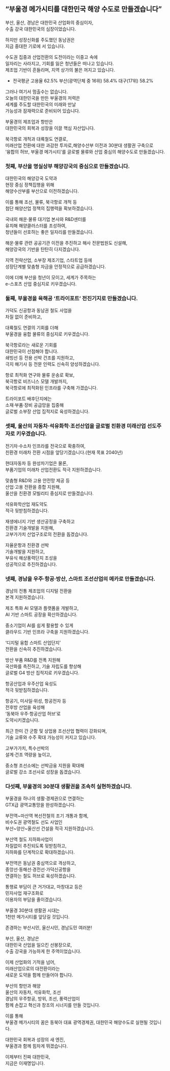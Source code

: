 ## “부울경 메가시티를 대한민국 해양 수도로 만들겠습니다”
부산, 울산, 경남은 대한민국 산업화의 중심이자,  
수출 강국 대한민국의 심장이었습니다.  

하지만 성장신화를 주도했던 동남권은   
지금 중대한 기로에 서 있습니다.  

수도권 집중과 산업전환의 도전이라는 이중고 속에   
일자리는 사라지고, 기회를 잃은 청년들은 떠나고 있습니다.   
제조업 기반이 흔들리며, 지역 상가의 불은 꺼지고 있습니다.    
* 전국평균 고용율 62.5% 부산(광역단체 중 16위) 58.4% 대구(17위) 58.2%

그러나 여기서 멈출수는 없습니다.   
오늘의 대한민국을 만든 부울경의 저력은   
세계를 주도할 대한민국의 미래와 만날   
가능성과 잠재력으로 준비되어 있습니다.   

부울경의 제조업과 항만은   
대한민국의 회복과 성장을 이끌 핵심 자산입니다.  

북극항로 개척과 대륙철도 연결로,   
미래산업 전환에 대한 과감한 투자로,해양수산부 이전과 30분대 생활권 구축으로  
‘융합의 허브, 부울경 메가시티’를 글로벌 물류와 산업 중심의 해양수도로 만들겠습니다.  

### 첫째, 부산을 명실상부 해양강국의 중심으로 만들겠습니다. 
대한민국의 해양강국 도약과  
현장 중심 정책집행을 위해   
해양수산부를 부산으로 이전하겠습니다.   

이를 통해 조선, 물류, 북극항로 개척 등   
첨단 해양산업 정책의 집행력을 확보하겠습니다.  

국내외 해운·물류 대기업 본사와 R&D센터를   
유치해 해양클러스터를 조성하여,  
청년들이 선호하는 좋은 일자리를 만들겠습니다.  

해운·물류 관련 공공기관 이전을 추진하고 해사 전문법원도 신설해,  
해양강국의 기반을 탄탄히 다지겠습니다.  

지역 전략산업, 소부장 제조기업, 스타트업 등에  
성장단계별 맞춤형 자금을 안정적으로 공급하겠습니다.  

이에 더해 부산을 청년이 모이고, 세계가 주목하는   
e-스포츠 산업 중심지로 키우겠습니다.  

### 둘째, 부울경을 육해공 ‘트라이포트’ 전진기지로 만들겠습니다.
가덕도 신공항과 동남권 철도 사업을   
차질 없이 준비하고,  

대륙철도 연결의 기회를 더해  
부울경을 융합 물류의 중심지로 키우겠습니다.  

북극항로라는 새로운 기회를   
대한민국이 선점해야 합니다.  
쇄빙선 등 전용 선박 건조를 지원하고,   
극지 해기사 등 전문 인력도 신속히 양성하겠습니다.  

항로 최적화 연구와 물류 운송로 확보,   
북극항로 비즈니스 모델 개발까지,  
북극항로에 최적화된 인프라를 구축해 가겠습니다.  

트라이포트 배후단지에는  
소재·부품·장비 공급망을 집중해  
글로벌 소부장 산업 집적지로 육성하겠습니다.  

### 셋째, 울산의 자동차·석유화학·조선산업을 글로벌 친환경 미래산업 선도주자로 키우겠습니다.
전기차·수소차 인프라를 전국으로 확충하여,  
친환경 미래차 전환 시점을 앞당기겠습니다.(현재 목표 2040년)  

현대자동차 등 완성차기업은 물론,  
부품기업의 미래차 산업전환도 적극 지원하겠습니다.   

맞춤형 R&D와 고용 안전망 제공 등  
산업·고용 전환을 종합 지원해,  
울산을 친환경 모빌리티 중심지로 만들겠습니다.  

석유화학산업 재도약도   
적극 뒷받침하겠습니다.  

재생에너지 기반 생산공정을 구축하고  
친환경 기술개발을 지원해,  
고부가가치 산업구조로의 전환을 돕겠습니다.  

자율운항과 친환경 선박   
기술개발을 지원하고,  
부유식 해상풍력단지 조성을   
성공적으로 추진하겠습니다.  

### 넷째, 경남을 우주‧항공‧방산, 스마트 조선산업의 메카로 만들겠습니다.
경남의 전통 제조업의 디지털 전환을  
본격 지원하겠습니다.  

제조 특화 AI 모델과 플랫폼을 개발하고,  
AI 기반 스마트 공장을 확산하겠습니다.   

중소기업이 AI를 쉽게 활용할 수 있게  
클라우드 기반 인프라 구축을 지원하겠습니다.   

‘디지털 융합 스마트 산업단지’  
전환을 신속히 추진하겠습니다.  

방산 부품 R&D를 전폭 지원해  
국산화를 촉진하고, 기술 자립도를 향상해  
글로벌 G4 방산 집적지로 키우겠습니다.  

항공산업과 우주산업 육성도  
적극 뒷받침하겠습니다.  

항공기, 미사일·위성, 항공전자 등   
전후방 산업을 육성해  
‘동북아 우주·항공산업 허브’로   
도약시키겠습니다.  

최근 한미 간 군함 및 상업용 조선산업 협력이 강화되며,   
기술 교류와 수주 확대 가능성이 커지고 있습니다.  

고부가가치, 특수선박의   
설계·건조 역량을 높이고,  

중소형 조선소에는 선박금융 지원을 확대해  
글로벌 강소 조선사로 성장을 돕겠습니다.  

### 다섯째, 부울경의 30분대 생활권을 조속히 실현하겠습니다.
부울경을 하나의 생활·경제권으로 연결하는   
GTX급 광역교통망을 완성하겠습니다.  

부전역\~마산역 복선전철의 조기 개통과 함께,  
비수도권 광역철도 선도 사업인  
부산\~양산\~울산선 건설을 적극 지원하겠습니다.  

부산역 철도 지하화사업이  
차질없이 추진되도록 뒷받침하고,  
지하화를 단계적으로 확대하겠습니다.  

부전역은 동남권 중심역으로 격상하고,   
중앙선·동해선·경전선·가덕신공항을  
연결하는 철도 허브로 육성하겠습니다.  

통행료 부담이 큰 거가대교, 마창대교 등은  
민자사업 재구조화로  
이용자의 부담을 줄이겠습니다.  

부울경 30분대 생활권 시대는  
1천만 메가시티를 앞당길 것입니다.  

존경하는 부산시민, 울산시민, 경남도민 여러분!   

부산, 울산, 경남은   
대한민국 산업을 일으킨 선봉장으로,  
수출 강국을 가능하게 한 주역이었습니다.  

이제 산업화의 기적을 넘어,  
미래산업으로의 대전환이라는   
새로운 도약을 함께 만들어야 합니다.  

부산의 항만과 해양  
울산의 자동차, 석유화학, 조선  
경남의 우주항공, 방위, 조선, 풍력산업이  
함께 손잡고 혁신과 창조의 시너지를 만들 것입니다.   

이를 통해   
부울경 메가시티의 꿈은 동북아 대표 광역경제권, 대한민국 해양수도로 실현될 것입니다.   

대한민국 회복과 성장의 새 엔진,  
부울경과 함께 힘차게 뛰겠습니다.   

이제부터 진짜 대한민국,   
지금은 이재명입니다.
